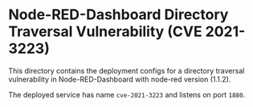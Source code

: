 # Node-RED-Dashboard Directory Traversal Vulnerability (CVE 2021-3223)

This directory contains the deployment configs for a directory traversal
vulnerability in Node-RED-Dashboard with node-red version (1.1.2).

The deployed service has name `cve-2021-3223` and listens on port `1880`.
